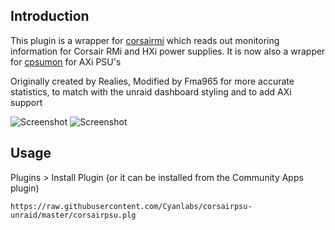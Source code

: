 ## Introduction
This plugin is a wrapper for [corsairmi](https://github.com/notaz/corsairmi) which reads out monitoring information for Corsair RMi and HXi power supplies. It is now also a wrapper for [cpsumon](https://github.com/audiohacked/cpsumon) for AXi PSU's

Originally created by Realies, Modified by Fma965 for more accurate statistics, to match with the unraid dashboard styling and to add AXi support

![Screenshot](https://i.imgur.com/Nq1dvW5.png)
![Screenshot](https://i.imgur.com/mSqSWdF.png)


## Usage
Plugins > Install Plugin (or it can be installed from the Community Apps plugin)
```
https://raw.githubusercontent.com/Cyanlabs/corsairpsu-unraid/master/corsairpsu.plg
```
